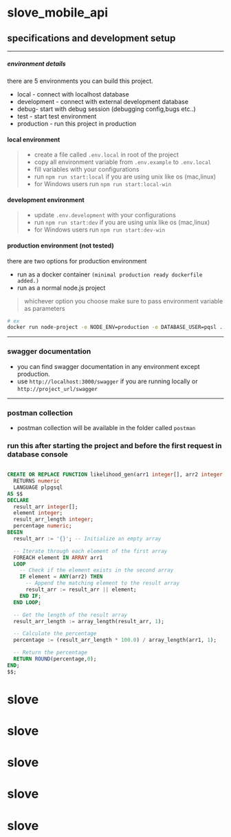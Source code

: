 # slove_mobile_api

## specifications and development setup

---
##### environment details

there are 5 environments you can build this project.

- local - connect with localhost database 
- development - connect with external development database
- debug- start with debug session (debugging config,bugs etc..)
- test - start test environment
- production - run this project in production 

####  local environment
> - create a file called `.env.local` in root of the project
> - copy all environment variable from `.env.example` to `.env.local`
> - fill variables with your configurations
> - run `npm run start:local` if you are using unix like os (mac,linux)
> - for Windows users run `npm run start:local-win`


####  development environment
> - update `.env.development` with your configurations
> - run `npm run start:dev` if you are using unix like os (mac,linux)
> - for Windows users run `npm run start:dev-win`

####  production environment (not tested)

there are two options for production environment
- run as a docker container `(minimal production ready dockerfile added.)`
- run as a normal node.js project
> whichever option you choose make sure to pass environment variable as parameters
```bash
# ex
docker run node-project -e NODE_ENV=production -e DATABASE_USER=pqsl ....
```

---

###  swagger documentation
- you can find swagger documentation in any environment except production.
- use `http://localhost:3000/swagger` if you are running locally or `http://project_url/swagger`

---

### postman collection 
- postman collection will be available in the folder called `postman`


### run this after starting the project and before the first request in database console

```sql

CREATE OR REPLACE FUNCTION likelihood_gen(arr1 integer[], arr2 integer[])
  RETURNS numeric
  LANGUAGE plpgsql
AS $$
DECLARE
  result_arr integer[];
  element integer;
  result_arr_length integer;
  percentage numeric;
BEGIN
  result_arr := '{}'; -- Initialize an empty array

  -- Iterate through each element of the first array
  FOREACH element IN ARRAY arr1
  LOOP
    -- Check if the element exists in the second array
    IF element = ANY(arr2) THEN
      -- Append the matching element to the result array
      result_arr := result_arr || element;
    END IF;
  END LOOP;

  -- Get the length of the result array
  result_arr_length := array_length(result_arr, 1);

  -- Calculate the percentage
  percentage := (result_arr_length * 100.0) / array_length(arr1, 1);

  -- Return the percentage
  RETURN ROUND(percentage,0);
END;
$$;


```
# slove
# slove
# slove
# slove
# slove
